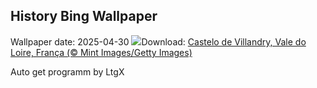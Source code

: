 ## History Bing Wallpaper
Wallpaper date: 2025-04-30
![](https://www.bing.com/th?id=OHR.GardensVillandry_PT-BR2651560431_UHD.jpg&w=1000)Download: [Castelo de Villandry, Vale do Loire, França (© Mint Images/Getty Images)](https://www.bing.com/th?id=OHR.GardensVillandry_PT-BR2651560431_UHD.jpg)

Auto get programm by LtgX
